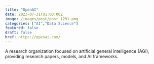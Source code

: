 ```yaml
---
title: "OpenAI"
date: 2023-07-31T01:00:00Z
image: /images/post/post (29).png
categories: ["AI","Data Science"]
featured: false
draft: false
href: https://openai.com/
---
```

A research organization focused on artificial general intelligence (AGI), providing research papers, models, and AI frameworks.
